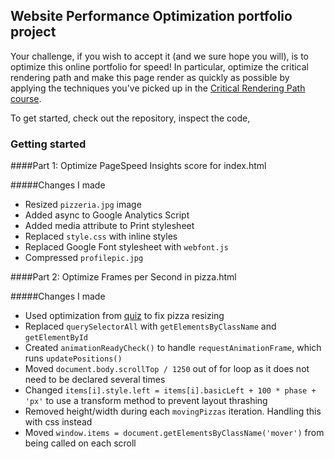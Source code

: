 ## Website Performance Optimization portfolio project

Your challenge, if you wish to accept it (and we sure hope you will), is to optimize this online portfolio for speed! In particular, optimize the critical rendering path and make this page render as quickly as possible by applying the techniques you've picked up in the [Critical Rendering Path course](https://www.udacity.com/course/ud884).

To get started, check out the repository, inspect the code,

### Getting started

####Part 1: Optimize PageSpeed Insights score for index.html

#####Changes I made

* Resized ```pizzeria.jpg``` image
* Added async to Google Analytics Script
* Added media attribute to Print stylesheet
* Replaced ```style.css``` with inline styles
* Replaced Google Font stylesheet with ```webfont.js```
* Compressed ```profilepic.jpg```

####Part 2: Optimize Frames per Second in pizza.html

#####Changes I made

* Used optimization from [quiz](https://www.udacity.com/course/viewer#!/c-ud860-nd/l-4147498575/e-4154208580/m-4240308553) to fix pizza resizing
* Replaced ```querySelectorAll``` with ```getElementsByClassName``` and ```getElementById```
* Created ```animationReadyCheck()``` to handle ```requestAnimationFrame```, which runs ```updatePositions()```
* Moved ```document.body.scrollTop / 1250``` out of for loop as it does not need to be declared several times
* Changed ```items[i].style.left = items[i].basicLeft + 100 * phase + 'px'``` to use a transform method to prevent layout thrashing
* Removed height/width during each ```movingPizzas``` iteration. Handling this with css instead
* Moved ```window.items = document.getElementsByClassName('mover')``` from being called on each scroll
